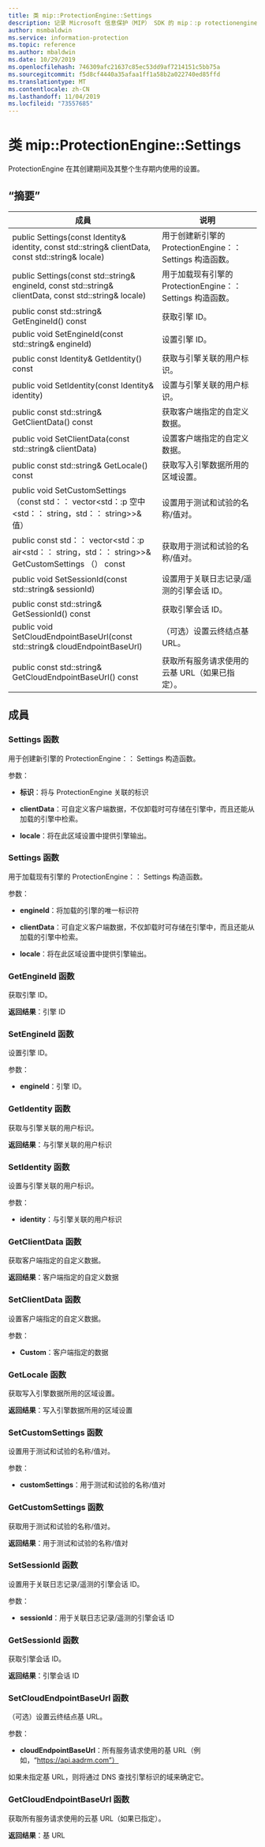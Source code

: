 ```yaml
---
title: 类 mip::ProtectionEngine::Settings
description: 记录 Microsoft 信息保护（MIP） SDK 的 mip：:p rotectionengine 类。
author: msmbaldwin
ms.service: information-protection
ms.topic: reference
ms.author: mbaldwin
ms.date: 10/29/2019
ms.openlocfilehash: 746309afc21637c85ec53dd9af7214151c5bb75a
ms.sourcegitcommit: f5d8cf4440a35afaa1ff1a58b2a022740ed85ffd
ms.translationtype: MT
ms.contentlocale: zh-CN
ms.lasthandoff: 11/04/2019
ms.locfileid: "73557685"
---
```

# <a name="class-mipprotectionenginesettings"></a>类 mip::ProtectionEngine::Settings 
ProtectionEngine 在其创建期间及其整个生存期内使用的设置。
  
## <a name="summary"></a>“摘要”
 成員                        | 说明                                
--------------------------------|---------------------------------------------
public Settings(const Identity& identity, const std::string& clientData, const std::string& locale)  |  用于创建新引擎的 ProtectionEngine：： Settings 构造函数。
public Settings(const std::string& engineId, const std::string& clientData, const std::string& locale)  |  用于加载现有引擎的 ProtectionEngine：： Settings 构造函数。
public const std::string& GetEngineId() const  |  获取引擎 ID。
public void SetEngineId(const std::string& engineId)  |  设置引擎 ID。
public const Identity& GetIdentity() const  |  获取与引擎关联的用户标识。
public void SetIdentity(const Identity& identity)  |  设置与引擎关联的用户标识。
public const std::string& GetClientData() const  |  获取客户端指定的自定义数据。
public void SetClientData(const std::string& clientData)  |  设置客户端指定的自定义数据。
public const std::string& GetLocale() const  |  获取写入引擎数据所用的区域设置。
public void SetCustomSettings （const std：： vector\<std：:p 空中\<std：： string，std：： string\>\>& 值）  |  设置用于测试和试验的名称/值对。
public const std：： vector\<std：:p air\<std：： string，std：： string\>\>& GetCustomSettings （） const  |  获取用于测试和试验的名称/值对。
public void SetSessionId(const std::string& sessionId)  |  设置用于关联日志记录/遥测的引擎会话 ID。
public const std::string& GetSessionId() const  |  获取引擎会话 ID。
public void SetCloudEndpointBaseUrl(const std::string& cloudEndpointBaseUrl)  |  （可选）设置云终结点基 URL。
public const std::string& GetCloudEndpointBaseUrl() const  |  获取所有服务请求使用的云基 URL（如果已指定）。
  
## <a name="members"></a>成員
  
### <a name="settings-function"></a>Settings 函数
用于创建新引擎的 ProtectionEngine：： Settings 构造函数。

参数：  
* **标识**：将与 ProtectionEngine 关联的标识


* **clientData**：可自定义客户端数据，不仅卸载时可存储在引擎中，而且还能从加载的引擎中检索。 


* **locale**：将在此区域设置中提供引擎输出。


  
### <a name="settings-function"></a>Settings 函数
用于加载现有引擎的 ProtectionEngine：： Settings 构造函数。

参数：  
* **engineId**：将加载的引擎的唯一标识符 


* **clientData**：可自定义客户端数据，不仅卸载时可存储在引擎中，而且还能从加载的引擎中检索。 


* **locale**：将在此区域设置中提供引擎输出。


  
### <a name="getengineid-function"></a>GetEngineId 函数
获取引擎 ID。

  
**返回结果**：引擎 ID
  
### <a name="setengineid-function"></a>SetEngineId 函数
设置引擎 ID。

参数：  
* **engineId**：引擎 ID。


  
### <a name="getidentity-function"></a>GetIdentity 函数
获取与引擎关联的用户标识。

  
**返回结果**：与引擎关联的用户标识
  
### <a name="setidentity-function"></a>SetIdentity 函数
设置与引擎关联的用户标识。

参数：  
* **identity**：与引擎关联的用户标识


  
### <a name="getclientdata-function"></a>GetClientData 函数
获取客户端指定的自定义数据。

  
**返回结果**：客户端指定的自定义数据
  
### <a name="setclientdata-function"></a>SetClientData 函数
设置客户端指定的自定义数据。

参数：  
* **Custom**：客户端指定的数据


  
### <a name="getlocale-function"></a>GetLocale 函数
获取写入引擎数据所用的区域设置。

  
**返回结果**：写入引擎数据所用的区域设置
  
### <a name="setcustomsettings-function"></a>SetCustomSettings 函数
设置用于测试和试验的名称/值对。

参数：  
* **customSettings**：用于测试和试验的名称/值对


  
### <a name="getcustomsettings-function"></a>GetCustomSettings 函数
获取用于测试和试验的名称/值对。

  
**返回结果**：用于测试和试验的名称/值对
  
### <a name="setsessionid-function"></a>SetSessionId 函数
设置用于关联日志记录/遥测的引擎会话 ID。

参数：  
* **sessionId**：用于关联日志记录/遥测的引擎会话 ID


  
### <a name="getsessionid-function"></a>GetSessionId 函数
获取引擎会话 ID。

  
**返回结果**：引擎会话 ID
  
### <a name="setcloudendpointbaseurl-function"></a>SetCloudEndpointBaseUrl 函数
（可选）设置云终结点基 URL。

参数：  
* **cloudEndpointBaseUrl**：所有服务请求使用的基 URL（例如，“https://api.aadrm.com”）


如果未指定基 URL，则将通过 DNS 查找引擎标识的域来确定它。
  
### <a name="getcloudendpointbaseurl-function"></a>GetCloudEndpointBaseUrl 函数
获取所有服务请求使用的云基 URL（如果已指定）。

  
**返回结果**：基 URL